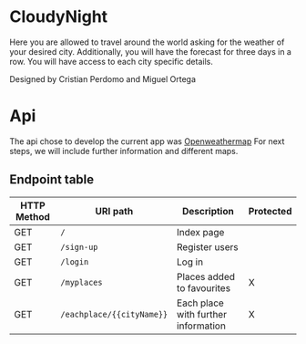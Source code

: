 # CloudyNight

Here you are allowed to travel around the world asking for the weather of your desired city.
Additionally, you will have the forecast for three days in a row.
You will have access to each city specific details.


Designed by Cristian Perdomo and Miguel Ortega

# Api
The api chose to develop the current app was [Openweathermap](https://openweathermap.org/current)
For next steps, we will include further information and different maps.

## Endpoint table

| HTTP Method 	| URI path      	| Description                                    	| Protected 	|
|-------------	|---------------	|------------------------------------------------	|---------	|
| GET         	| `/`             	| Index page          	| |
| GET         	| `/sign-up` 	| Register users 	| |
| GET         	| `/login` 	| Log in	| |
| GET         	| `/myplaces` 	| Places added to favourites 	| X |
| GET         	| `/eachplace/{{cityName}}` 	| Each place with further information 	| X |

